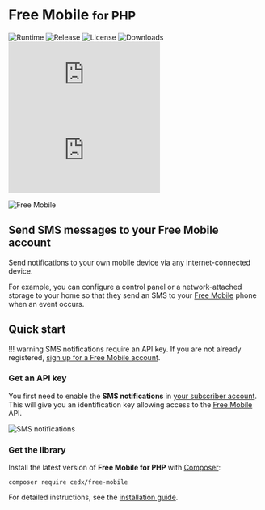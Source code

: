 # Free Mobile <small>for PHP</small>
![Runtime](https://badgen.net/packagist/php/cedx/free-mobile) ![Release](https://badgen.net/packagist/v/cedx/free-mobile) ![License](https://badgen.net/packagist/license/cedx/free-mobile) ![Downloads](https://badgen.net/packagist/dt/cedx/free-mobile) ![Coverage](https://badgen.net/coveralls/c/github/cedx/free-mobile.php) ![Build](https://badgen.net/github/checks/cedx/free-mobile.php)

![Free Mobile](img/free_mobile.png)

## Send SMS messages to your Free Mobile account
Send notifications to your own mobile device via any internet-connected device.

For example, you can configure a control panel or a network-attached storage to your home so that they send an SMS to your [Free Mobile](https://mobile.free.fr) phone when an event occurs.

## Quick start

!!! warning
	SMS notifications require an API key. If you are not already registered,
	[sign up for a Free Mobile account](https://mobile.free.fr/subscribe).

### Get an API key
You first need to enable the **SMS notifications** in [your subscriber account](https://mobile.free.fr/moncompte).
This will give you an identification key allowing access to the [Free Mobile](https://mobile.free.fr) API.

![SMS notifications](img/sms_notifications.jpg)  

### Get the library
Install the latest version of **Free Mobile for PHP** with [Composer](https://getcomposer.org):

``` shell
composer require cedx/free-mobile
```

For detailed instructions, see the [installation guide](installation.md).
